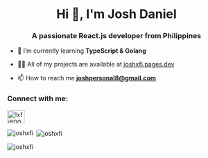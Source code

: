 <h1 align="center">Hi 👋, I'm Josh Daniel</h1>
<h3 align="center">A passionate React.js developer from Philippines</h3>

- 🌱 I’m currently learning **TypeScript & Golang**

- 👨‍💻 All of my projects are available at [joshxfi.pages.dev](joshxfi.pages.dev)

- 📫 How to reach me **joshpersonal8@gmail.com**

<h3 align="left">Connect with me:</h3>
<p align="left">
<a href="https://discord.gg/!xfi#0008" target="blank"><img align="center" src="https://raw.githubusercontent.com/rahuldkjain/github-profile-readme-generator/master/src/images/icons/Social/discord.svg" alt="!xfi#0008" height="30" width="40" /></a>
</p>

<p><img align="left" src="https://github-readme-stats.vercel.app/api/top-langs?username=joshxfi&show_icons=true&theme=highcontrast&hide_border=true&locale=en&layout=compact" alt="joshxfi" /></p>

<p>&nbsp;<img align="center" src="https://github-readme-stats.vercel.app/api?username=joshxfi&show_icons=true&title_color=00ff40&text_color=ffffff&hide_border=true&locale=en" alt="joshxfi" /></p>

<p><img align="center" src="https://github-readme-streak-stats.herokuapp.com/?user=joshxfi&theme=highcontrast" alt="joshxfi" /></p>
